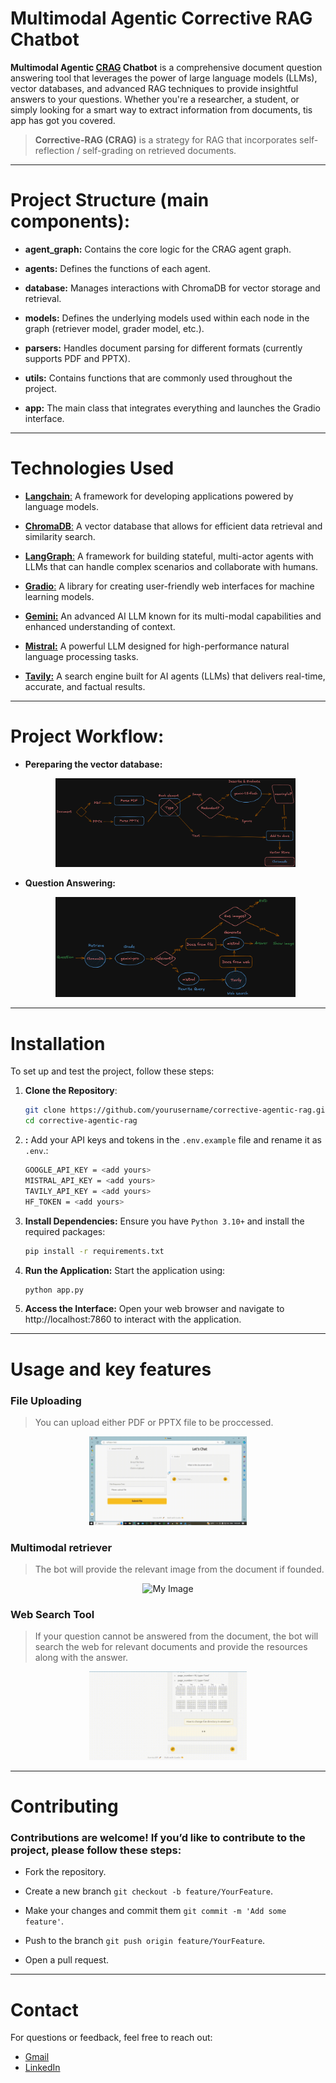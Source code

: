 # Multimodal Agentic Corrective RAG Chatbot

**Multimodal Agentic [CRAG](https://langchain-ai.github.io/langgraph/tutorials/rag/langgraph_crag) Chatbot** is a comprehensive document question answering tool that leverages the power of large language models (LLMs), vector databases, and advanced RAG techniques to provide insightful answers to your questions. Whether you're a researcher, a student, or simply looking for a smart way to extract information from documents, tis app has got you covered.  
> **Corrective-RAG (CRAG)** is a strategy for RAG that incorporates self-reflection / self-grading on retrieved documents.
---

# Project Structure (main components):

- **agent_graph:** Contains the core logic for the CRAG agent graph.  

- **agents:** Defines the functions of each agent.  

- **database:** Manages interactions with ChromaDB for vector storage and retrieval.  

- **models:** Defines the underlying models used within each node in the graph (retriever model, grader model, etc.).  

- **parsers:** Handles document parsing for different formats (currently supports PDF and PPTX).  

- **utils:** Contains functions that are commonly used throughout the project.  

- **app:** The main class that integrates everything and launches the Gradio interface.  

---

# Technologies Used

- [**Langchain**:](https://www.langchain.com/) A framework for developing applications powered by language models.
  
- [**ChromaDB**:](https://docs.trychroma.com/) A vector database that allows for efficient data retrieval and similarity search.
  
- [**LangGraph**:](https://www.langchain.com/langgraph) A framework for building stateful, multi-actor agents with LLMs that can handle complex scenarios and collaborate with humans.
  
- [**Gradio**:](https://www.gradio.app/) A library for creating user-friendly web interfaces for machine learning models.

- [**Gemini:**](https://ai.google.dev/) An advanced AI LLM known for its multi-modal capabilities and enhanced understanding of context.

- [**Mistral:**](https://mistral.ai/) A powerful LLM designed for high-performance natural language processing tasks.

- [**Tavily:**](https://tavily.com) A search engine built for AI agents (LLMs) that delivers real-time, accurate, and factual results.

---
# Project Workflow:

- **Pereparing the vector database:**

  <p align='center'>
    <img src='assets/doc.png' width= 80% alt='My Image'> 
  </p>

- **Question Answering:**

  <p align='center'>
    <img src='assets/graph.png' width= 80% alt='My Image'> 
  </p>

---
# Installation

To set up and test the project, follow these steps:

1. **Clone the Repository**:  
   ```bash
   git clone https://github.com/yourusername/corrective-agentic-rag.git
   cd corrective-agentic-rag
   ```

2. **:** Add your API keys and tokens in the `.env.example` file and rename it as `.env`.:  
   ```bash
   GOOGLE_API_KEY = <add yours>
   MISTRAL_API_KEY = <add yours>
   TAVILY_API_KEY = <add yours>
   HF_TOKEN = <add yours>
   ```

2. **Install Dependencies:** Ensure you have `Python 3.10+` and install the required packages:  
   ```bash
   pip install -r requirements.txt
   ```

3. **Run the Application:** Start the application using:  
   ```bash
   python app.py
   ```

4. **Access the Interface:** Open your web browser and navigate to http://localhost:7860 to interact with the application.

---
# Usage and key features

### File Uploading
> You can upload either PDF or PPTX file to be proccessed.

<p align='center'>
    <img src='assets/upload.gif' width= 50% alt='My Image'> 
</p>

### Multimodal retriever
> The bot will provide the relevant image from the document if founded.

<p align='center'>
    <img src='assets/multimodal.gif' width= 50% alt='My Image'> 
</p>

### Web Search Tool
> If your question cannot be answered from the document, the bot will search the web for relevant documents and provide the resources along with the answer.

<p align='center'>
    <img src='assets/resources.gif' width= 50% alt='My Image'> 
</p>


---
# Contributing
### Contributions are welcome! If you’d like to contribute to the project, please follow these steps: 

- Fork the repository.
  
- Create a new branch `git checkout -b feature/YourFeature`.
  
- Make your changes and commit them `git commit -m 'Add some feature'`.
  
- Push to the branch `git push origin feature/YourFeature`.

- Open a pull request.

---
# Contact
For questions or feedback, feel free to reach out:

* [Gmail](mailto:Mohammed.Khayyat02@eng-st.cu.edu.eg)
* [LinkedIn](https://www.linkedin.com/in/mohammed-elkhiat-66b36521a)


